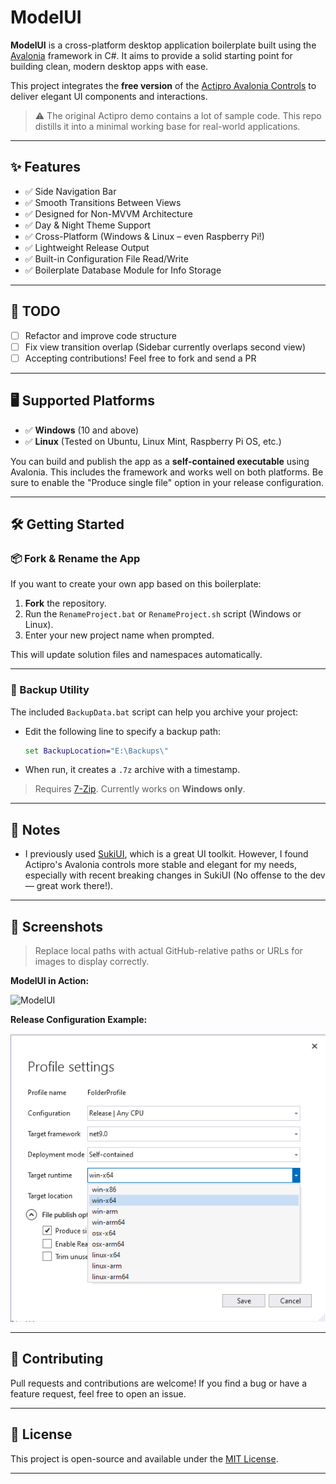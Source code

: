 # ModelUI

**ModelUI** is a cross-platform desktop application boilerplate built using the [Avalonia](https://avaloniaui.net/) framework in C#. It aims to provide a solid starting point for building clean, modern desktop apps with ease.

This project integrates the **free version** of the [Actipro Avalonia Controls](https://github.com/Actipro/Avalonia-Controls) to deliver elegant UI components and interactions.

> ⚠️ The original Actipro demo contains a lot of sample code. This repo distills it into a minimal working base for real-world applications.

---

## ✨ Features

* ✅ Side Navigation Bar
* ✅ Smooth Transitions Between Views
* ✅ Designed for Non-MVVM Architecture
* ✅ Day & Night Theme Support
* ✅ Cross-Platform (Windows & Linux – even Raspberry Pi!)
* ✅ Lightweight Release Output
* ✅ Built-in Configuration File Read/Write
* ✅ Boilerplate Database Module for Info Storage

---

## 🚧 TODO

* [ ] Refactor and improve code structure
* [ ] Fix view transition overlap (Sidebar currently overlaps second view)
* [ ] Accepting contributions! Feel free to fork and send a PR

---

## 🖥️ Supported Platforms

* ✅ **Windows** (10 and above)
* ✅ **Linux** (Tested on Ubuntu, Linux Mint, Raspberry Pi OS, etc.)

You can build and publish the app as a **self-contained executable** using Avalonia. This includes the framework and works well on both platforms. Be sure to enable the "Produce single file" option in your release configuration.

---

## 🛠️ Getting Started

### 📦 Fork & Rename the App

If you want to create your own app based on this boilerplate:

1. **Fork** the repository.
2. Run the `RenameProject.bat` or `RenameProject.sh` script (Windows or Linux).
3. Enter your new project name when prompted.

This will update solution files and namespaces automatically.

---

### 💾 Backup Utility

The included `BackupData.bat` script can help you archive your project:

* Edit the following line to specify a backup path:

  ```bat
  set BackupLocation="E:\Backups\"
  ```
* When run, it creates a `.7z` archive with a timestamp.

> Requires [7-Zip](https://www.7-zip.org/).
> Currently works on **Windows only**.

---

## 📝 Notes

* I previously used [SukiUI](https://github.com/kikipoulet/SukiUI), which is a great UI toolkit. However, I found Actipro's Avalonia controls more stable and elegant for my needs, especially with recent breaking changes in SukiUI (No offense to the dev — great work there!).

---

## 📸 Screenshots

> Replace local paths with actual GitHub-relative paths or URLs for images to display correctly.

**ModelUI in Action:**

![ModelUI](Docs/ModelUI.gif)

**Release Configuration Example:**

![Release Settings](Docs/Screenshot%20(52).png)

---

## 🤝 Contributing

Pull requests and contributions are welcome! If you find a bug or have a feature request, feel free to open an issue.

---

## 📄 License

This project is open-source and available under the [MIT License](LICENSE).

---

